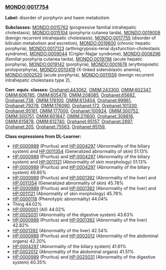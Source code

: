 
### [MONDO:0017754](http://purl.obolibrary.org/obo/MONDO_0017754)
**Label:** disorder of porphyrin and haem metabolism

**Subclasses:** [MONDO:0015762](http://purl.obolibrary.org/obo/MONDO_0015762) (progressive familial intrahepatic cholestasis), [MONDO:0015104](http://purl.obolibrary.org/obo/MONDO_0015104) (porphyria cutanea tarda), [MONDO:0019008](http://purl.obolibrary.org/obo/MONDO_0019008) (benign recurrent intrahepatic cholestasis), [MONDO:0017755](http://purl.obolibrary.org/obo/MONDO_0017755) (disorder of bilirubin metabolism and excretion), [MONDO:0019800](http://purl.obolibrary.org/obo/MONDO_0019800) (chronic hepatic porphyria), [MONDO:0017123](http://purl.obolibrary.org/obo/MONDO_0017123) (arthrogryposis-renal dysfunction-cholestasis syndrome), [MONDO:0009044](http://purl.obolibrary.org/obo/MONDO_0009044) (Crigler-Najjar syndrome), [MONDO:0008296](http://purl.obolibrary.org/obo/MONDO_0008296) (familial porphyria cutanea tarda), [MONDO:0019798](http://purl.obolibrary.org/obo/MONDO_0019798) (acute hepatic porphyria), [MONDO:0019142](http://purl.obolibrary.org/obo/MONDO_0019142) (porphyria), [MONDO:0001676](http://purl.obolibrary.org/obo/MONDO_0001676) (erythropoietic protoporphyria), [MONDO:0010419](http://purl.obolibrary.org/obo/MONDO_0010419) (X-linked sideroblastic anemia), [MONDO:0002520](http://purl.obolibrary.org/obo/MONDO_0002520) (acute porphyria), [MONDO:0011559](http://purl.obolibrary.org/obo/MONDO_0011559) (benign recurrent intrahepatic cholestasis type 2), 

**Corr. equiv. classes:** [Orphanet:443062](http://www.orpha.net/ORDO/Orphanet_443062), [OMIM:243300](http://purl.obolibrary.org/obo/OMIM_243300), [OMIM:602347](http://purl.obolibrary.org/obo/OMIM_602347), [OMIM:606785](http://purl.obolibrary.org/obo/OMIM_606785), [OMIM:605479](http://purl.obolibrary.org/obo/OMIM_605479), [OMIM:208085](http://purl.obolibrary.org/obo/OMIM_208085), [Orphanet:65682](http://www.orpha.net/ORDO/Orphanet_65682), [Orphanet:738](http://www.orpha.net/ORDO/Orphanet_738), [OMIM:176100](http://purl.obolibrary.org/obo/OMIM_176100), [OMIM:613404](http://purl.obolibrary.org/obo/OMIM_613404), [Orphanet:99961](http://www.orpha.net/ORDO/Orphanet_99961), [Orphanet:79278](http://www.orpha.net/ORDO/Orphanet_79278), [OMIM:176090](http://purl.obolibrary.org/obo/OMIM_176090), [Orphanet:172](http://www.orpha.net/ORDO/Orphanet_172), [Orphanet:101330](http://www.orpha.net/ORDO/Orphanet_101330), [Orphanet:95161](http://www.orpha.net/ORDO/Orphanet_95161), [OMIM:177000](http://purl.obolibrary.org/obo/OMIM_177000), [Orphanet:100924](http://www.orpha.net/ORDO/Orphanet_100924), [OMIM:300752](http://purl.obolibrary.org/obo/OMIM_300752), [OMIM:300751](http://purl.obolibrary.org/obo/OMIM_300751), [OMIM:601847](http://purl.obolibrary.org/obo/OMIM_601847), [OMIM:211600](http://purl.obolibrary.org/obo/OMIM_211600), [Orphanet:309816](http://www.orpha.net/ORDO/Orphanet_309816), [OMIM:615878](http://purl.obolibrary.org/obo/OMIM_615878), [OMIM:612740](http://purl.obolibrary.org/obo/OMIM_612740), [Orphanet:95157](http://www.orpha.net/ORDO/Orphanet_95157), [Orphanet:2697](http://www.orpha.net/ORDO/Orphanet_2697), [Orphanet:205](http://www.orpha.net/ORDO/Orphanet_205), [Orphanet:75563](http://www.orpha.net/ORDO/Orphanet_75563), [Orphanet:95159](http://www.orpha.net/ORDO/Orphanet_95159), 

**Class expressions from DL-Learner:**

- [HP:0000989](http://purl.obolibrary.org/obo/HP_0000989) (Pruritus) and [HP:0004297](http://purl.obolibrary.org/obo/HP_0004297) (Abnormality of the biliary system) and [HP:0011354](http://purl.obolibrary.org/obo/HP_0011354) (Generalized abnormality of skin) 51.13%
- [HP:0000989](http://purl.obolibrary.org/obo/HP_0000989) (Pruritus) and [HP:0004297](http://purl.obolibrary.org/obo/HP_0004297) (Abnormality of the biliary system) and [HP:0011121](http://purl.obolibrary.org/obo/HP_0011121) (Abnormality of skin morphology) 51.13%
- [HP:0000989](http://purl.obolibrary.org/obo/HP_0000989) (Pruritus) and [HP:0004297](http://purl.obolibrary.org/obo/HP_0004297) (Abnormality of the biliary system) 49.85%
- [HP:0000989](http://purl.obolibrary.org/obo/HP_0000989) (Pruritus) and [HP:0001392](http://purl.obolibrary.org/obo/HP_0001392) (Abnormality of the liver) and [HP:0011354](http://purl.obolibrary.org/obo/HP_0011354) (Generalized abnormality of skin) 45.78%
- [HP:0000989](http://purl.obolibrary.org/obo/HP_0000989) (Pruritus) and [HP:0001392](http://purl.obolibrary.org/obo/HP_0001392) (Abnormality of the liver) and [HP:0011121](http://purl.obolibrary.org/obo/HP_0011121) (Abnormality of skin morphology) 45.78%
- [HP:0000118](http://purl.obolibrary.org/obo/HP_0000118) (Phenotypic abnormality) 44.04%
- Thing 44.02%
- [HP:0000001](http://purl.obolibrary.org/obo/HP_0000001) (All) 44.02%
- [HP:0025031](http://purl.obolibrary.org/obo/HP_0025031) (Abnormality of the digestive system) 43.63%
- [HP:0000989](http://purl.obolibrary.org/obo/HP_0000989) (Pruritus) and [HP:0001392](http://purl.obolibrary.org/obo/HP_0001392) (Abnormality of the liver) 42.82%
- [HP:0001392](http://purl.obolibrary.org/obo/HP_0001392) (Abnormality of the liver) 42.54%
- [HP:0000989](http://purl.obolibrary.org/obo/HP_0000989) (Pruritus) and [HP:0002012](http://purl.obolibrary.org/obo/HP_0002012) (Abnormality of the abdominal organs) 42.20%
- [HP:0004297](http://purl.obolibrary.org/obo/HP_0004297) (Abnormality of the biliary system) 41.61%
- [HP:0002012](http://purl.obolibrary.org/obo/HP_0002012) (Abnormality of the abdominal organs) 41.51%
- [HP:0000989](http://purl.obolibrary.org/obo/HP_0000989) (Pruritus) and [HP:0025031](http://purl.obolibrary.org/obo/HP_0025031) (Abnormality of the digestive system) 40.35%


